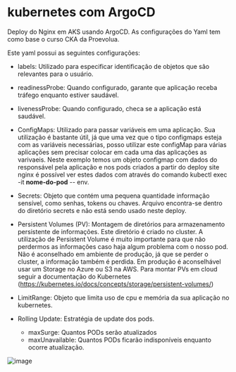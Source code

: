 # kubernetes com ArgoCD

Deploy do Nginx em AKS usando ArgoCD. As configurações do Yaml tem como base o curso CKA da Proevolua.

Este yaml possui as seguintes configurações:

- labels: Utilizado para especificar identificação de objetos que são relevantes para o usuário.

- readinessProbe: Quando configurado, garante que aplicação receba tráfego enquanto estiver saudável.

- livenessProbe: Quando configurado, checa se a aplicação está saudável.

- ConfigMaps: Utilizado para passar variáveis em uma aplicação. Sua utilização é bastante útil, já que uma vez que o tipo configmaps esteja com as variáveis necessárias, posso utilizar este configMap para várias aplicações sem precisar colocar em cada uma das aplicações as varivaeis.
Neste exemplo temos um objeto configmap com dados do responsável pela aplicação e nos pods criados a partir do deploy site nginx é possível ver estes dados com através do comando kubectl exec -it **nome-do-pod** -- env.

- Secrets: Objeto que contém uma pequena quantidade informação sensível, como senhas, tokens ou chaves. Arquivo encontra-se dentro do diretório secrets e não está sendo usado neste deploy.

- Persistent Volumes (PV): Montagem de diretórios para armazenamento persistente de informações. Este diretório é criado no cluster. A utilização de Persistent Volume é muito importante para que não perdermos as informações caso haja algum problema com o nosso pod. Não é aconselhado em ambiente de produção, já que se perder o cluster, a informação também é perdida. Em produção é aconselhável usar um Storage no Azure ou S3 na AWS. Para montar PVs em cloud seguir a documentação do Kubernetes (https://kubernetes.io/docs/concepts/storage/persistent-volumes/)

- LimitRange: Objeto que limita uso de cpu e memória da sua aplicação no kubernetes.

- Rolling Update: Estratégia de update dos pods.
    - maxSurge: Quantos PODs serão atualizados
    - maxUnavailable: Quantos PODs ficarão indisponíveis enquanto ocorre atualização.

![image](https://github.com/leopoldocardoso/kubernetes/assets/89399291/2109fee7-14b5-4bdf-9b48-a5fa32e0716a)

